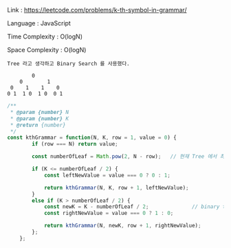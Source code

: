 Link : https://leetcode.com/problems/k-th-symbol-in-grammar/

Language : JavaScript

Time Complexity : O(logN)

Space Complexity : O(logN)

```
Tree 라고 생각하고 Binary Search 를 사용했다.

        0
    0        1
 0    1    1    0
0 1  1 0  1 0  0 1
```

```javascript
/**
 * @param {number} N
 * @param {number} K
 * @return {number}
 */
const kthGrammar = function(N, K, row = 1, value = 0) {
        if (row === N) return value;

        const numberOfLeaf = Math.pow(2, N - row);   // 현재 Tree 에서 최하단 Leaf Node 들의 수

        if (K <= numberOfLeaf / 2) {
            const leftNewValue = value === 0 ? 0 : 1;

            return kthGrammar(N, K, row + 1, leftNewValue);
        }
        else if (K > numberOfLeaf / 2) {
            const newK = K - numberOfLeaf / 2;              // binary tree 의 오른쪽 기준으로 새로운 index 값 부여
            const rightNewValue = value === 0 ? 1 : 0;

            return kthGrammar(N, newK, row + 1, rightNewValue);
        };
    };

```

